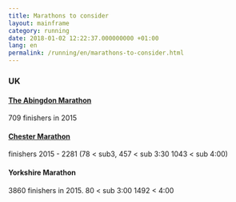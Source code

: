 ```yaml
---
title: Marathons to consider
layout: mainframe
category: running
date: 2018-01-02 12:22:37.000000000 +01:00
lang: en
permalink: /running/en/marathons-to-consider.html
---
```


### UK

#### [The Abingdon Marathon](http://www.abingdonmarathon.org.uk/)

709 finishers in 2015

#### [Chester Marathon](http://www.activeleisureevents.co.uk/marathon)

finishers 2015 - 2281 (78 < sub3, 457 < sub 3:30 1043 < sub 4:00)

#### Yorkshire Marathon

3860 finishers in 2015. 80 < sub 3:00 1492 < 4:00

